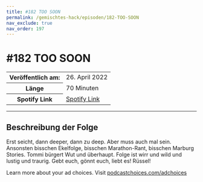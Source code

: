 ```yaml
---
title: #182 TOO SOON
permalink: /gemischtes-hack/episoden/182-TOO-SOON
nav_exclude: true
nav_order: 197
---
```


# #182 TOO SOON
<table class="resp-table dcf-table dcf-table-responsive dcf-table-bordered dcf-table-striped dcf-w-100%">
                    <tbody>
                        <tr>
                            <th scope="row">Veröffentlich am:</th>
                            <td data-label="Veröffentlich am:">26. April 2022</td>
                        </tr>
                        <tr>
                            <th scope="row">Länge </th>
                            <td data-label="Länge ">70 Minuten</td>
                        </tr><tr>
                                <th scope="row">Spotify Link</th>
                                <td data-label="Spotify Link"><a href="https://open.spotify.com/episode/2JMFoNwSE0YKtuesCc98ji">Spotify Link</a></td>
                            </tr></tbody>
                </table>

***

## Beschreibung der Folge

<div>
<p>Erst seicht, dann deeper, dann zu deep. Aber muss auch mal sein. Ansonsten bisschen Ekelfolge, bisschen Marathon-Rant, bisschen Marburg Stories. Tommi bürgert Wut und überhaupt. Folge ist wirr und wild und lustig und traurig. Gebt euch, gönnt euch, liebt es! Rüssel!</p><p> </p><p>Learn more about your ad choices. Visit <a href="https://podcastchoices.com/adchoices" rel="nofollow">podcastchoices.com/adchoices</a></p>  
</div>

